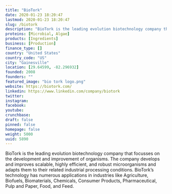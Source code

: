 ```yaml
---
title: "BioTork"
date: 2020-01-23 18:20:47
lastmod: 2020-01-23 18:20:47
slug: /biotork
description: "BioTork is the leading evolution biotechnology company that focusses on the development and improvement of organisms. The company develops and improves scalable, highly efficient, and robust microorganisms and adapts them to their related industrial processing conditions. BioTork’s technology has numerous applications in industries like Agriculture, Biofuels, Biomaterials, Chemicals, Consumer Products, Pharmaceutical, Pulp and Paper, Food, and Feed."
proteins: [Microbial, Algae]
products: [Ingredients]
business: [Production]
finance_type: []
country: "United States"
country_code: "US"
city: "Gainesville"
location: [29.64599, -82.296932]
founded: 2008
founders: ""
featured_image: "bio tork logo.png"
website: https://biotork.com/
linkedin: https://www.linkedin.com/company/biotork
twitter: 
instagram: 
facebook: 
youtube: 
crunchbase: 
draft: false
pinned: false
homepage: false
weight: 5000
uuid: 5890
---
```

BioTork is the leading evolution biotechnology company that focusses on the development and improvement of organisms. The company develops and improves scalable, highly efficient, and robust microorganisms and adapts them to their related industrial processing conditions. BioTork’s technology has numerous applications in industries like Agriculture, Biofuels, Biomaterials, Chemicals, Consumer Products, Pharmaceutical, Pulp and Paper, Food, and Feed.
